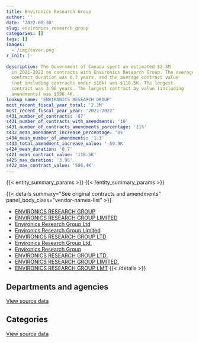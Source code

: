 ```yaml
---
title: Environics Research Group
author: ''
date: '2022-08-30'
slug: environics_research_group
categories: []
tags: []
images:
  - /img/cover.png
r_init: |-
  
description: The Government of Canada spent an estimated $2.3M
  in 2021-2022 on contracts with Environics Research Group. The average
  contract duration was 0.7 years, and the average contract value
  (not including contracts under $10k) was $118.5K. The longest
  contract was 3.96 years. The largest contract by value (including
  amendments) was $596.4K.
lookup_name: 'ENVIRONICS RESEARCH GROUP'
most_recent_fiscal_year_total: '2.3M'
most_recent_fiscal_year_year: '2021-2022'
s431_number_of_contracts: '87'
s431_number_of_contracts_with_amendments: '10'
s431_number_of_contracts_amendments_percentage: '11%'
s432_mean_amendment_increase_percentage: '0%'
s434_mean_number_of_amendments: '1.3'
s433_total_amendment_increase_value: '-59.9K'
s424_mean_duration: '0.7'
s421_mean_contract_value: '118.5K'
s425_max_duration: '3.96'
s422_max_contract_value: '596.4K'
---
```


<script src="/rmarkdown-libs/htmlwidgets/htmlwidgets.js"></script>
<link href="/rmarkdown-libs/datatables-css/datatables-crosstalk.css" rel="stylesheet" />
<script src="/rmarkdown-libs/datatables-binding/datatables.js"></script>
<script src="/rmarkdown-libs/jquery/jquery-3.6.0.min.js"></script>
<link href="/rmarkdown-libs/dt-core-bootstrap/css/dataTables.bootstrap.min.css" rel="stylesheet" />
<link href="/rmarkdown-libs/dt-core-bootstrap/css/dataTables.bootstrap.extra.css" rel="stylesheet" />
<script src="/rmarkdown-libs/dt-core-bootstrap/js/jquery.dataTables.min.js"></script>
<script src="/rmarkdown-libs/dt-core-bootstrap/js/dataTables.bootstrap.min.js"></script>
<link href="/rmarkdown-libs/crosstalk/css/crosstalk.min.css" rel="stylesheet" />
<script src="/rmarkdown-libs/crosstalk/js/crosstalk.min.js"></script>
<script src="/rmarkdown-libs/htmlwidgets/htmlwidgets.js"></script>
<link href="/rmarkdown-libs/datatables-css/datatables-crosstalk.css" rel="stylesheet" />
<script src="/rmarkdown-libs/datatables-binding/datatables.js"></script>
<script src="/rmarkdown-libs/jquery/jquery-3.6.0.min.js"></script>
<link href="/rmarkdown-libs/dt-core-bootstrap/css/dataTables.bootstrap.min.css" rel="stylesheet" />
<link href="/rmarkdown-libs/dt-core-bootstrap/css/dataTables.bootstrap.extra.css" rel="stylesheet" />
<script src="/rmarkdown-libs/dt-core-bootstrap/js/jquery.dataTables.min.js"></script>
<script src="/rmarkdown-libs/dt-core-bootstrap/js/dataTables.bootstrap.min.js"></script>
<link href="/rmarkdown-libs/crosstalk/css/crosstalk.min.css" rel="stylesheet" />
<script src="/rmarkdown-libs/crosstalk/js/crosstalk.min.js"></script>

{{< entity_summary_params >}}
{{< /entity_summary_params >}}

{{< details summary="See original contracts and amendments" panel_body_class="vendor-names-list" >}}
- [ENVIRONICS RESEARCH GROUP](https://search.open.canada.ca/en/ct/?sort=contract_value_f%20desc&page=1&search_text=%22ENVIRONICS%20RESEARCH%20GROUP%22)
- [ENVIRONICS RESEARCH GROUP LIMITED](https://search.open.canada.ca/en/ct/?sort=contract_value_f%20desc&page=1&search_text=%22ENVIRONICS%20RESEARCH%20GROUP%20LIMITED%22)
- [Environics Research Group Ltd](https://search.open.canada.ca/en/ct/?sort=contract_value_f%20desc&page=1&search_text=%22Environics%20Research%20Group%20Ltd%22)
- [Environics Research Group Limited](https://search.open.canada.ca/en/ct/?sort=contract_value_f%20desc&page=1&search_text=%22Environics%20Research%20Group%20Limited%22)
- [ENVIRONICS RESEARCH GROUP LTD](https://search.open.canada.ca/en/ct/?sort=contract_value_f%20desc&page=1&search_text=%22ENVIRONICS%20RESEARCH%20GROUP%20LTD%22)
- [Environics Research Group Ltd.](https://search.open.canada.ca/en/ct/?sort=contract_value_f%20desc&page=1&search_text=%22Environics%20Research%20Group%20Ltd.%22)
- [Environics Research Group](https://search.open.canada.ca/en/ct/?sort=contract_value_f%20desc&page=1&search_text=%22Environics%20Research%20Group%22)
- [ENVIRONICS RESEARCH GROUP LTD.](https://search.open.canada.ca/en/ct/?sort=contract_value_f%20desc&page=1&search_text=%22ENVIRONICS%20RESEARCH%20GROUP%20LTD.%22)
- [ENVIRONICS RESEARCH GROUP LIMITED.](https://search.open.canada.ca/en/ct/?sort=contract_value_f%20desc&page=1&search_text=%22ENVIRONICS%20RESEARCH%20GROUP%20LIMITED.%22)
- [ENVIRONICS RESEARCH GROUP LMT](https://search.open.canada.ca/en/ct/?sort=contract_value_f%20desc&page=1&search_text=%22ENVIRONICS%20RESEARCH%20GROUP%20LMT%22)
{{< /details >}}

## Departments and agencies

<div id="htmlwidget-1" style="width:100%;height:auto;" class="datatables html-widget"></div>
<script type="application/json" data-for="htmlwidget-1">{"x":{"style":"bootstrap","filter":"none","vertical":false,"data":[["<a href=\"/departments/aafc-aac/\">Agriculture and Agri-Food Canada<\/a>","<a href=\"/departments/cer-rec/\">Canada Energy Regulator<\/a>","<a href=\"/departments/cic/\">Immigration, Refugees and Citizenship Canada<\/a>","<a href=\"/departments/cra-arc/\">Canada Revenue Agency<\/a>","<a href=\"/departments/crtc/\">Canadian Radio-television and Telecommunications Commission<\/a>","<a href=\"/departments/dnd-mdn/\">National Defence<\/a>","<a href=\"/departments/ec/\">Environment and Climate Change Canada<\/a>","<a href=\"/departments/elections/\">Elections Canada<\/a>","<a href=\"/departments/fcac-acfc/\">Financial Consumer Agency of Canada<\/a>","<a href=\"/departments/fin/\">Department of Finance Canada<\/a>","<a href=\"/departments/hc-sc/\">Health Canada<\/a>","<a href=\"/departments/ic/\">Innovation, Science and Economic Development Canada<\/a>","<a href=\"/departments/lac-bac/\">Library and Archives Canada<\/a>","<a href=\"/departments/nrcan-rncan/\">Natural Resources Canada<\/a>","<a href=\"/departments/ocol-clo/\">Office of the Commissioner of Official Languages<\/a>","<a href=\"/departments/osfi-bsif/\">Office of the Superintendent of Financial Institutions Canada<\/a>","<a href=\"/departments/pch/\">Canadian Heritage<\/a>","<a href=\"/departments/pco-bcp/\">Privy Council Office<\/a>","<a href=\"/departments/phac-aspc/\">Public Health Agency of Canada<\/a>","<a href=\"/departments/ps-sp/\">Public Safety Canada<\/a>","<a href=\"/departments/ssc-spc/\">Shared Services Canada<\/a>","<a href=\"/departments/tbs-sct/\">Treasury Board of Canada Secretariat<\/a>","<a href=\"/departments/tc/\">Transport Canada<\/a>","<a href=\"/departments/vac-acc/\">Veterans Affairs Canada<\/a>","<a href=\"/departments/wage/\">Department for Women and Gender Equality<\/a>"],[null,null,10565.13,154709.98,null,null,44120.83,337880.37,133858.76,134634.95,497978.83,157375.43,59332.91,168115.75,null,68290.58,null,6681.74,5869.92,17325.51,83945.9,null,41386.45,98379.51,null],[13890.57,21494.53,175730.35,42727.02,null,81466.54,26124.17,null,154932.89,182876.95,127415.56,null,null,null,null,65031.23,null,159708.64,179619.58,104018.02,null,81643.54,78461.81,122472.45,null],[47720.82,84610.18,116858.36,null,132160.28,47939.93,null,75294.05,36612.63,101723.34,156073.26,null,null,149791.9,null,77368.15,211632.39,140969.62,null,72036.65,null,73105.1,null,94567.32,null],[null,141675.21,221100.93,3132.46,null,null,39922.09,149292.09,45578.99,81536.24,610036.89,48215.39,null,170979.99,136173.93,75564.13,null,153680,null,154296.26,null,null,132683.44,35390.23,73314.58]],"container":"<table class=\"table table-striped table-hover row-border order-column display\">\n  <thead>\n    <tr>\n      <th>Department<\/th>\n      <th>2018-2019<\/th>\n      <th>2019-2020<\/th>\n      <th>2020-2021<\/th>\n      <th>2021-2022<\/th>\n    <\/tr>\n  <\/thead>\n<\/table>","options":{"order":[[4,"desc"]],"pageLength":10,"autoWidth":true,"columnDefs":[{"targets":1,"render":"function(data, type, row, meta) {\n    return type !== 'display' ? data : DTWidget.formatCurrency(data, \"$\", 2, 3, \",\", \".\", true, null);\n  }"},{"targets":2,"render":"function(data, type, row, meta) {\n    return type !== 'display' ? data : DTWidget.formatCurrency(data, \"$\", 2, 3, \",\", \".\", true, null);\n  }"},{"targets":3,"render":"function(data, type, row, meta) {\n    return type !== 'display' ? data : DTWidget.formatCurrency(data, \"$\", 2, 3, \",\", \".\", true, null);\n  }"},{"targets":4,"render":"function(data, type, row, meta) {\n    return type !== 'display' ? data : DTWidget.formatCurrency(data, \"$\", 2, 3, \",\", \".\", true, null);\n  }"},{"width":"16%","targets":[1,2,3,4]},{"className":"dt-right","targets":[1,2,3,4]}],"orderClasses":false}},"evals":["options.columnDefs.0.render","options.columnDefs.1.render","options.columnDefs.2.render","options.columnDefs.3.render"],"jsHooks":[]}</script>
<p class="text-right">
<a href="https://github.com/GoC-Spending/contracts-data/tree/main/data/out/vendors/environics_research_group/summary_by_fiscal_year_by_department.csv" class="source-data-link btn btn-link">View source data</a>
</p>

## Categories

<div id="htmlwidget-2" style="width:100%;height:auto;" class="datatables html-widget"></div>
<script type="application/json" data-for="htmlwidget-2">{"x":{"style":"bootstrap","filter":"none","vertical":false,"data":[["<a href=\"/categories/professional_services/\">Professional services<\/a>"],[2020452.53],[1617613.86],[1618464],[2272572.82]],"container":"<table class=\"table table-striped table-hover row-border order-column display\">\n  <thead>\n    <tr>\n      <th>Category<\/th>\n      <th>2018-2019<\/th>\n      <th>2019-2020<\/th>\n      <th>2020-2021<\/th>\n      <th>2021-2022<\/th>\n    <\/tr>\n  <\/thead>\n<\/table>","options":{"order":[[4,"desc"]],"dom":"t","pageLength":30,"autoWidth":true,"columnDefs":[{"targets":1,"render":"function(data, type, row, meta) {\n    return type !== 'display' ? data : DTWidget.formatCurrency(data, \"$\", 2, 3, \",\", \".\", true, null);\n  }"},{"targets":2,"render":"function(data, type, row, meta) {\n    return type !== 'display' ? data : DTWidget.formatCurrency(data, \"$\", 2, 3, \",\", \".\", true, null);\n  }"},{"targets":3,"render":"function(data, type, row, meta) {\n    return type !== 'display' ? data : DTWidget.formatCurrency(data, \"$\", 2, 3, \",\", \".\", true, null);\n  }"},{"targets":4,"render":"function(data, type, row, meta) {\n    return type !== 'display' ? data : DTWidget.formatCurrency(data, \"$\", 2, 3, \",\", \".\", true, null);\n  }"},{"width":"16%","targets":[1,2,3,4]},{"className":"dt-right","targets":[1,2,3,4]}],"orderClasses":false,"lengthMenu":[10,25,30,50,100]}},"evals":["options.columnDefs.0.render","options.columnDefs.1.render","options.columnDefs.2.render","options.columnDefs.3.render"],"jsHooks":[]}</script>
<p class="text-right">
<a href="https://github.com/GoC-Spending/contracts-data/tree/main/data/out/vendors/environics_research_group/summary_by_fiscal_year_by_category.csv" class="source-data-link btn btn-link">View source data</a>
</p>

